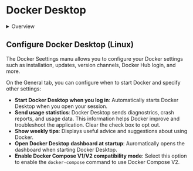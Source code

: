 # Docker Desktop

<details>
  <summary> Overview </summary>

## Overview

Docker Desktop is an easy-to-install application for you OS environment that enables you to build and share containerized applications and microservices. Docker Desktop include:
- Docker Engine
- Docker CLU Client
- Docker Compose
- Docker Content Trust
- Kubernetes
- Credential Helper

Docker Desktop works with you choice of development tools and languages and gives you access to a vast library of certified images and templates in Docker Hub (a hub that include many service software). This enables development teams to extend their environment to rapidly auto-build, continously integrate, and collaborate using a secure repository.

Some of the key features of Docker Desktop include:
- Ability to containerize and share any application on any cloud platform, im multiple languages and frameworks
- Easy installation and setup of a complete Docker development environment
- Includes the latest version of Kubernetes
- Automatic updates to keep you up to date and secure
- On Windows, the ability to toggle between Linux and Windows Server environments to build applications
- Fast and reliable performance with native Windows Hyper-V virtualization
- Ability to work natively on Linux through WSL 2 on Windows machines
- Volume mounting for code and data, including file change notifications and easy access to running containers on the localhost network
- In-container development and debugging with supported IDEs
  
</details>

## Configure Docker Desktop (Linux)

The Docker Seettings manu allows you to configure your Docker settings such as installation, updates, version channels, Docker Hub login, and more.

On the General tab, you can configure when to start Docker and specify other settings:
- **Start Docker Desktop when you log in**: Automatically starts Docker Desktop when you open your session.
- **Send usage statistics**: Docker Desktop sends diagnostrics, crash reports, and usage data. This information helps Docker improve and troubleshoot the application. Clear the check box to opt out.
- **Show weekly tips**: Displays useful advice and suggestions about using Docker.
- **Open Docker Desktop dashboard at startup**: Auromatically opens the dashboard when starting Docker Desktop.
- **Enable Docker Compose V1/V2 compatibility mode**: Select this option to enable the ```docker-compose``` command to use Docker Compose V2.
